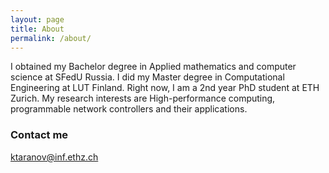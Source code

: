```yaml
---
layout: page
title: About
permalink: /about/
---
```


I obtained my Bachelor degree in Applied mathematics and computer science at SFedU Russia.
I did my Master degree  in Computational Engineering at LUT Finland.
Right now, I am a 2nd year PhD student at ETH Zurich. 
My research interests are High-performance computing, programmable network controllers and their applications. 


### Contact me

[ktaranov@inf.ethz.ch](mailto:ktaranov@inf.ethz.ch)